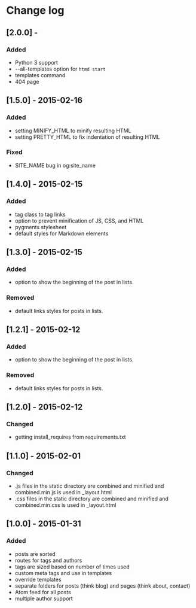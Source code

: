 # Change log

## [2.0.0] - 
### Added
- Python 3 support
- --all-templates option for `htmd start`
- templates command
- 404 page

## [1.5.0] - 2015-02-16
### Added
- setting MINIFY_HTML to minify resulting HTML
- setting PRETTY_HTML to fix indentation of resulting HTML

### Fixed
- SITE_NAME bug in og:site_name

## [1.4.0] - 2015-02-15
### Added
- tag class to tag links
- option to prevent minification of JS, CSS, and HTML
- pygments stylesheet
- default styles for Markdown elements

## [1.3.0] - 2015-02-15
### Added
- option to show the beginning of the post in lists.
### Removed
- default links styles for posts in lists.


## [1.2.1] - 2015-02-12
### Added
- option to show the beginning of the post in lists.

### Removed
- default links styles for posts in lists.

## [1.2.0] - 2015-02-12
### Changed
- getting install_requires from requirements.txt

## [1.1.0] - 2015-02-01
### Changed
- .js files in the static directory are combined and minified and combined.min.js is used in _layout.html
- .css files in the static directory are combined and minified and combined.min.css is used in _layout.html

## [1.0.0] - 2015-01-31
### Added
- posts are sorted
- routes for tags and authors
- tags are sized based on number of times used
- custom meta tags and use in templates
- override templates
- separate folders for posts (think blog) and pages (think about, contact)
- Atom feed for all posts
- multiple author support
